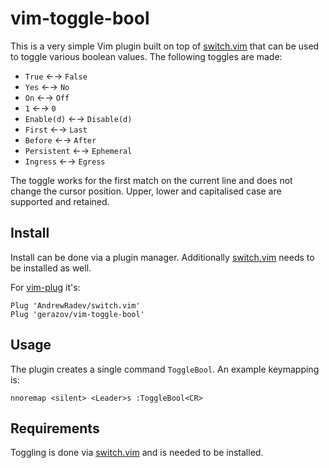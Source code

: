 # vim-toggle-bool

This is a very simple Vim plugin built on top of [switch.vim](https://github.com/AndrewRadev/switch.vim) that can be used to toggle various boolean values. The following toggles are made: 
- `True` ←→ `False`
- `Yes` ←→ `No`
- `On` ←→ `Off`
- `1` ←→ `0`
- `Enable(d)` ←→ `Disable(d)`
- `First` ←→ `Last`
- `Before` ←→ `After`
- `Persistent` ←→ `Ephemeral`
- `Ingress` ←→ `Egress`

The toggle works for the first match on the current line and does not change the cursor position. Upper, lower and capitalised case are supported and retained.

## Install

Install can be done via a plugin manager. Additionally [switch.vim](https://github.com/AndrewRadev/switch.vim) needs to be installed as well.

For [vim-plug](https://github.com/junegunn/vim-plug) it's:

```vim
Plug 'AndrewRadev/switch.vim'
Plug 'gerazov/vim-toggle-bool'
```

## Usage

The plugin creates a single command `ToggleBool`. An example keymapping is:

```vim
nnoremap <silent> <Leader>s :ToggleBool<CR>
```

## Requirements 

Toggling is done via [switch.vim](https://github.com/AndrewRadev/switch.vim) and is needed to be installed.
